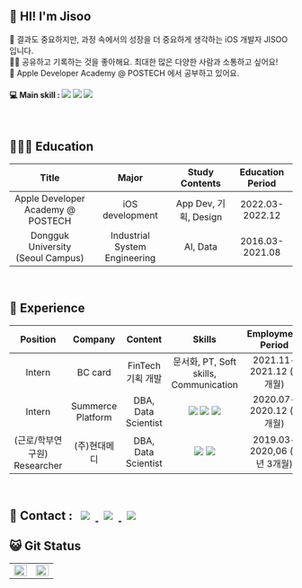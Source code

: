 <h2>👋 HI! I'm Jisoo </h2>
  
💁 결과도 중요하지만, 과정 속에서의 성장을 더 중요하게 생각하는 iOS 개발자 JISOO 입니다.
  <br> ✍🏻 공유하고 기록하는 것을 좋아해요. 최대한 많은 다양한 사람과 소통하고 싶어요! 
  <br> 🍎 Apple Developer Academy @ POSTECH 에서 공부하고 있어요.

<h4>💻 Main skill : 
<a href="https://developer.apple.com/kr/swift/"><img src="https://img.shields.io/badge/Swift-F05138?style=flat-square&logo=Swift&logoColor=white"/></a> <a href="https://www.mysql.com/"><img src="https://img.shields.io/badge/MySQL-4479A1?style=flat-square&logo=MySQL&logoColor=white"/></a> <a href="https://www.python.org/"><img src="https://img.shields.io/badge/Python-3776AB?style=flat-square&logo=Python&logoColor=white"/></a> </h4>

<br>

<h2>👩🏻‍🏫 Education </h2>

| Title | Major | Study Contents | Education Period |
|:---:|:---:|:---:|:---:|
| Apple Developer Academy @ POSTECH | iOS development | App Dev, 기획, Design | 2022.03-2022.12 |
| Dongguk University (Seoul Campus) | Industrial System Engineering | AI, Data | 2016.03-2021.08 |
  
<br>


<h2>🏢 Experience </h2>

| Position | Company | Content | Skills | Employment Period |
|:---:|:---:|:---:|:---:|:---:|
|Intern| BC card | FinTech 기획 개발 | 문서화, PT, Soft skills, Communication | 2021.11-2021.12 (2개월) |
|Intern| Summerce Platform| DBA, Data Scientist | <a href="https://www.r-project.org/"><img src="https://img.shields.io/badge/R-276DC3?style=flat-square&logo=R&logoColor=white"/></a> <a href="https://www.python.org/"><img src="https://img.shields.io/badge/Python-3776AB?style=flat-square&logo=Python&logoColor=white"/></a> <a href="https://www.microsoft.com/ko-kr/sql-server/sql-server-downloads"><img src="https://img.shields.io/badge/MS SQL-CC2927?style=flat-square&logo=Microsoft SQL Server&logoColor=white"/></a>| 2020.07-2020.12 (6개월) |
|(근로/학부연구원)<br>Researcher| (주)현대메디 | DBA, Data Scientist | <a href="https://www.mysql.com/"><img src="https://img.shields.io/badge/MySQL-4479A1?style=flat-square&logo=MySQL&logoColor=white"/></a> <a href="https://www.python.org/"><img src="https://img.shields.io/badge/Python-3776AB?style=flat-square&logo=Python&logoColor=white"/></a> | 2019.03-2020,06 (1년 3개월) |


<br>

<h2> 📲 Contact : 
<a href="https://didu-story.tistory.com/">
  <img
  src="http://img.shields.io/badge/-Tech%20Blog-655ced?style=flat&logo=github&link=https://didu-story.tistory.com/"
  style="height : auto; margin-left : 10px; margin-right : 10px;"/> </a> 
  <a href="https://instagram.com/gguummee"> <img
       src="http://img.shields.io/badge/-Instagram-black?style=flat&logo=Instagram&link=https://instagram.com/gguummee/" style="height : auto; margin-left : 10px; margin-right : 10px;"/> </a> 
  <a href="mailto:dlwltn815@gmail.com"> <img
  src="https://img.shields.io/badge/Gmail-d14836?style=flat-square&logo=Gmail&logoColor=white&link=mailto:dlwltn815@gmail.com"
  style="height : auto; margin-left : 10px; margin-right : 10px;"/>
</a>
</h2>

<h2> 😺 Git Status </h2>
<table><tr><td valign="top" width="50%">
  <img src="https://github-readme-stats.vercel.app/api?username=deslog&show_icons=true&theme=onedark" align="left" style="width: 100%" />
  </td><td valign="top" width="50%">
  <img src="https://github-readme-stats.vercel.app/api/top-langs/?username=deslog&langs_count=10&layout=compact&theme=onedark)](https://github.com/deslog" align="left" style="width: 100%" />
</td></tr></table>
